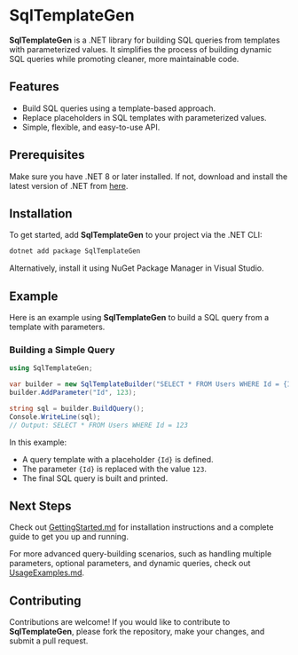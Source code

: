 # SqlTemplateGen

**SqlTemplateGen** is a .NET library for building SQL queries from templates with parameterized values. It simplifies the process of building dynamic SQL queries while promoting cleaner, more maintainable code.

## Features

- Build SQL queries using a template-based approach.
- Replace placeholders in SQL templates with parameterized values.
- Simple, flexible, and easy-to-use API.

## Prerequisites

Make sure you have .NET 8 or later installed. If not, download and install the latest version of .NET from [here](https://dotnet.microsoft.com/download).

## Installation

To get started, add **SqlTemplateGen** to your project via the .NET CLI:

```bash
dotnet add package SqlTemplateGen
```

Alternatively, install it using NuGet Package Manager in Visual Studio.

## Example

Here is an example using **SqlTemplateGen** to build a SQL query from a template with parameters.

### Building a Simple Query

```csharp
using SqlTemplateGen;

var builder = new SqlTemplateBuilder("SELECT * FROM Users WHERE Id = {Id}");
builder.AddParameter("Id", 123);

string sql = builder.BuildQuery();
Console.WriteLine(sql);
// Output: SELECT * FROM Users WHERE Id = 123
```

In this example:
- A query template with a placeholder `{Id}` is defined.
- The parameter `{Id}` is replaced with the value `123`.
- The final SQL query is built and printed.

## Next Steps

Check out [GettingStarted.md](docs/GettingStarted.md) for installation instructions and a complete guide to get you up and running.

For more advanced query-building scenarios, such as handling multiple parameters, optional parameters, and dynamic queries, check out [UsageExamples.md](docs/UsageExamples.md).

## Contributing

Contributions are welcome! If you would like to contribute to **SqlTemplateGen**, please fork the repository, make your changes, and submit a pull request.

